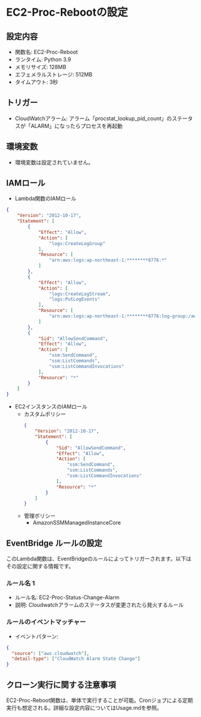 # EC2-Proc-Rebootの設定

## 設定内容
- 関数名: EC2-Proc-Reboot
- ランタイム: Python 3.9
- メモリサイズ: 128MB
- エフェメラルストレージ: 512MB
- タイムアウト: 3秒

## トリガー
- CloudWatchアラーム: アラーム「procstat_lookup_pid_count」のステータスが「ALARM」になったらプロセスを再起動

## 環境変数
- 環境変数は設定されていません。

## IAMロール
- Lambda関数のIAMロール
```json
{
    "Version": "2012-10-17",
    "Statement": [
        {
            "Effect": "Allow",
            "Action": [
                "logs:CreateLogGroup"
            ],
            "Resource": [
                "arn:aws:logs:ap-northeast-1:********8776:*"
            ]
        },
        {
            "Effect": "Allow",
            "Action": [
                "logs:CreateLogStream",
                "logs:PutLogEvents"
            ],
            "Resource": [
                "arn:aws:logs:ap-northeast-1:********8776:log-group:/aws/lambda/EC2-Proc-Reboot:*"
            ]
        },
        {
            "Sid": "AllowSendCommand",
            "Effect": "Allow",
            "Action": [
                "ssm:SendCommand",
                "ssm:ListCommands",
                "ssm:ListCommandInvocations"
            ],
            "Resource": "*"
        }
    ]
}
```
- EC2インスタンスのIAMロール
  - カスタムポリシー
    ```json
    {
        "Version": "2012-10-17",
        "Statement": [
            {
                "Sid": "AllowSendCommand",
                "Effect": "Allow",
                "Action": [
                    "ssm:SendCommand",
                    "ssm:ListCommands",
                    "ssm:ListCommandInvocations"
                ],
                "Resource": "*"
            }
        ]
    }
    ```
  - 管理ポリシー
    - AmazonSSMManagedInstanceCore

## EventBridge ルールの設定

このLambda関数は、EventBridgeのルールによってトリガーされます。以下はその設定に関する情報です。

### ルール名 1
- ルール名: EC2-Proc-Status-Change-Alarm
- 説明: Cloudwatchアラームのステータスが変更されたら発火するルール

### ルールのイベントマッチャー
- イベントパターン:
```json
{
  "source": ["aws.cloudwatch"],
  "detail-type": ["CloudWatch Alarm State Change"]
}
```

## クローン実行に関する注意事項
EC2-Proc-Reboot関数は、単体で実行することが可能。Cronジョブによる定期実行も想定される。詳細な設定内容についてはUsage.mdを参照。